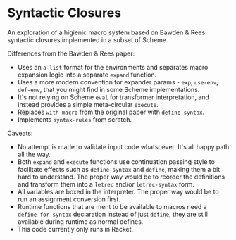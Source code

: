 # Syntactic Closures
An exploration of a higienic macro system based on Bawden & Rees syntactic closures implemented in a subset of Scheme.

Differences from the Bawden & Rees paper:
- Uses an `a-list` format for the environments and separates macro expansion logic into a separate `expand` function.
- Uses a more modern convention for expander params - `exp`, `use-env`, `def-env`, that you might find in some Scheme implementations.
- It's not relying on Scheme `eval` for transformer interpretation, and instead provides a simple meta-circular `execute`.
- Replaces `with-macro` from the original paper with `define-syntax`.
- Implements `syntax-rules` from scratch.

Caveats:
- No attempt is made to validate input code whatsoever. It's all happy path all the way.
- Both `expand` and `execute` functions use continuation passing style to facilitate effects such as `define-syntax` and `define`, making them a bit hard to understand. The proper way would be to reorder the definitions and transform them into a `letrec` and/or `letrec-syntax` form.
- All variables are boxed in the interpreter. The proper way would be to run an assignment conversion first.
- Runtime functions that are ment to be available to macros need a `define-for-syntax` declaration instead of just `define`, they are still available during runtime as normal defines.
- This code currently only runs in Racket.
